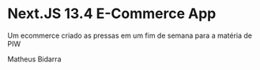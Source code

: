 # Next.JS 13.4 E-Commerce App

Um ecommerce criado as pressas em um fim de semana para a matéria de PIW

Matheus Bidarra

